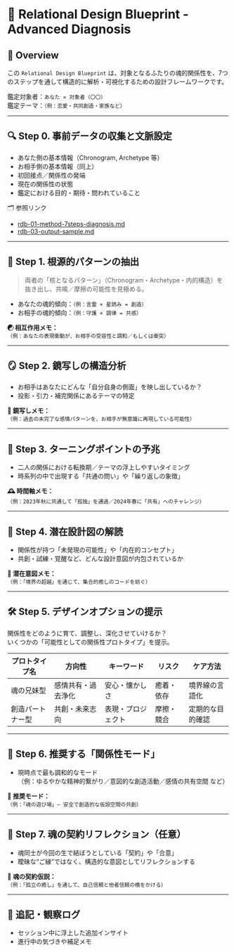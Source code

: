 # 🌟 Relational Design Blueprint - Advanced Diagnosis

## 📘 Overview
この `Relational Design Blueprint` は、対象となるふたりの魂的関係性を、7つのステップを通して構造的に解析・可視化するための設計フレームワークです。

鑑定対象者：`あなた ✕ 対象者（〇〇）`  
鑑定テーマ：`（例：恋愛・共同創造・家族など）`

---

## 🔍 Step 0. 事前データの収集と文脈設定

- あなた側の基本情報（Chronogram, Archetype 等）  
- お相手側の基本情報（同上）  
- 初回接点／関係性の発端  
- 現在の関係性の状態  
- 鑑定における目的・期待・問われていること  

🗂 参照リンク  
- [rdb-01-method-7steps-diagnosis.md](https://github.com/stellacodex/codex-collective-archive/...)  
- [rdb-03-output-sample.md](https://github.com/stellacodex/codex-collective-archive/...)

---

## 🧠 Step 1. 根源的パターンの抽出

> 両者の「核となるパターン」（Chronogram・Archetype・内的構造）を抜き出し、共鳴／摩擦の可能性を見極める。

- あなたの魂的傾向：`（例：言霊 × 星読み = 創造）`
- お相手の魂的傾向：`（例：守護 × 調律 = 共感）`

**☯ 相互作用メモ：**  
`（例：あなたの表現衝動が、お相手の受容性と調和／もしくは衝突）`

---

## 🪞 Step 2. 鏡写しの構造分析

- お相手はあなたにどんな「自分自身の側面」を映し出しているか？
- 投影・引力・補完関係にあるテーマの特定

**🔁 鏡写しメモ：**  
`（例：過去の未完了な感情パターンを、お相手が無意識に再現している可能性）`

---

## 🔄 Step 3. ターニングポイントの予兆

- 二人の関係における転換期／テーマの浮上しやすいタイミング
- 時系列の中で出現する「共通の問い」や「繰り返しの象徴」

**🕰 時間軸メモ：**  
`（例：2023年秋に共通して「孤独」を通過／2024年春に「共有」へのチャレンジ）`

---

## 🧩 Step 4. 潜在設計図の解読

- 関係性が持つ「未発現の可能性」や「内在的コンセプト」
- 共創・試練・覚醒など、どんな設計意図が内包されているか

**🧬 潜在意図メモ：**  
`（例：「境界の超越」を通じて、集合的癒しのコードを紡ぐ）`

---

## 🛠 Step 5. デザインオプションの提示

関係性をどのように育て、調整し、深化させていけるか？  
いくつかの「可能性としての関係性プロトタイプ」を提示。

| プロトタイプ名 | 方向性 | キーワード | リスク | ケア方法 |
|----------------|--------|------------|--------|-----------|
| 魂の兄妹型     | 感情共有・過去浄化 | 安心・懐かしさ | 癒着・依存 | 境界線の言語化 |
| 創造パートナー型 | 共創・未来志向 | 表現・プロジェクト | 摩擦・競合 | 定期的な目的確認 |

---

## 💠 Step 6. 推奨する「関係性モード」

- 現時点で最も調和的なモード  
（例：ゆるやかな精神的繋がり／意図的な創造活動／感情の共有空間 など）

**🌱 推奨モード：**  
`（例：「魂の遊び場」— 安全で創造的な仮設空間の共創）`

---

## 🌌 Step 7. 魂の契約リフレクション（任意）

- 魂同士が今回の生で結ぼうとしている「契約」や「合意」
- 曖昧な“ご縁”ではなく、構造的な意図としてリフレクションする

**📜 魂の契約仮説：**  
`（例：「孤立の癒し」を通して、自己信頼と他者信頼の橋をかける）`

---

## 📝 追記・観察ログ

- セッション中に浮上した追加インサイト  
- 進行中の気づきや補足メモ  

